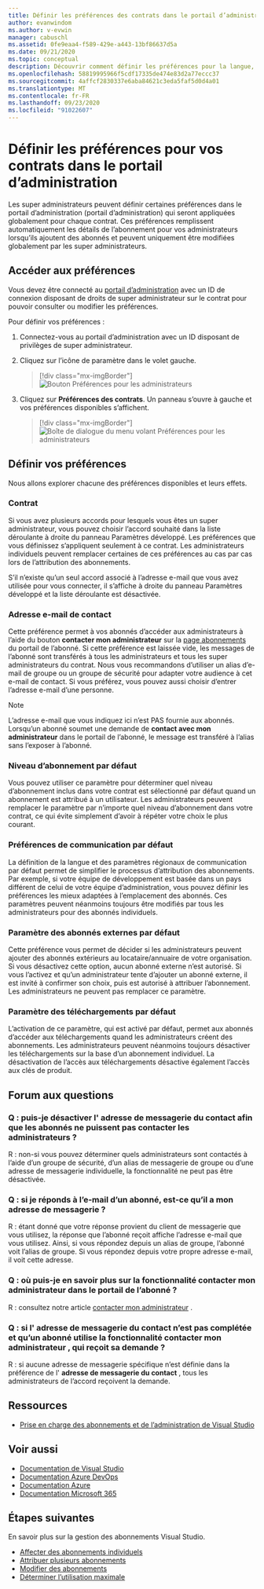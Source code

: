 ```yaml
---
title: Définir les préférences des contrats dans le portail d’administration
author: evanwindom
ms.author: v-evwin
manager: cabuschl
ms.assetid: 0fe9eaa4-f589-429e-a443-13bf86637d5a
ms.date: 09/21/2020
ms.topic: conceptual
description: Découvrir comment définir les préférences pour la langue, les contacts, le niveau d’abonnement et d’autres éléments dans le portail d’administration
ms.openlocfilehash: 58819995966f5cdf17335de474e83d2a77eccc37
ms.sourcegitcommit: 4affcf2830337e6aba84621c3eda5faf5d0d4a01
ms.translationtype: MT
ms.contentlocale: fr-FR
ms.lasthandoff: 09/23/2020
ms.locfileid: "91022607"
---
```

# <a name="set-preferences-for-your-agreements-in-the-administration-portal"></a>Définir les préférences pour vos contrats dans le portail d’administration
Les super administrateurs peuvent définir certaines préférences dans le portail d’administration (portail d’administration) qui seront appliquées globalement pour chaque contrat.  Ces préférences remplissent automatiquement les détails de l’abonnement pour vos administrateurs lorsqu’ils ajoutent des abonnés et peuvent uniquement être modifiées globalement par les super administrateurs.  

## <a name="access-preferences"></a>Accéder aux préférences
Vous devez être connecté au [portail d’administration](https://manage.visualstudio.com) avec un ID de connexion disposant de droits de super administrateur sur le contrat pour pouvoir consulter ou modifier les préférences.  

Pour définir vos préférences :
1. Connectez-vous au portail d’administration avec un ID disposant de privilèges de super administrateur.
2. Cliquez sur l’icône de paramètre dans le volet gauche.
   > [!div class="mx-imgBorder"]
   > ![Bouton Préférences pour les administrateurs](_img/admin-prefs/admin-prefs-button.png "Cliquez sur gérer les administrateurs, puis sur Préférences d’accord pour afficher les préférences")

3. Cliquez sur **Préférences des contrats**.
Un panneau s’ouvre à gauche et vos préférences disponibles s’affichent. 

   > [!div class="mx-imgBorder"]
   > ![Boîte de dialogue du menu volant Préférences pour les administrateurs](_img/admin-prefs/admin-prefs-flyout.png "Définissez vos préférences, puis cliquez sur Enregistrer")

## <a name="set-your-preferences"></a>Définir vos préférences
Nous allons explorer chacune des préférences disponibles et leurs effets. 

### <a name="agreement"></a>Contrat
Si vous avez plusieurs accords pour lesquels vous êtes un super administrateur, vous pouvez choisir l’accord souhaité dans la liste déroulante à droite du panneau Paramètres développé.  Les préférences que vous définissez s’appliquent seulement à ce contrat.  Les administrateurs individuels peuvent remplacer certaines de ces préférences au cas par cas lors de l’attribution des abonnements. 

S’il n’existe qu’un seul accord associé à l’adresse e-mail que vous avez utilisée pour vous connecter, il s’affiche à droite du panneau Paramètres développé et la liste déroulante est désactivée. 

### <a name="contact-email-address"></a>Adresse e-mail de contact
Cette préférence permet à vos abonnés d’accéder aux administrateurs à l’aide du bouton **contacter mon administrateur** sur la [page abonnements](https://my.visualstudio.com/subscriptions) du portail de l’abonné.  Si cette préférence est laissée vide, les messages de l’abonné sont transférés à tous les administrateurs et tous les super administrateurs du contrat.  Nous vous recommandons d’utiliser un alias d’e-mail de groupe ou un groupe de sécurité pour adapter votre audience à cet e-mail de contact. Si vous préférez, vous pouvez aussi choisir d’entrer l’adresse e-mail d’une personne.

> [!NOTE]
> L’adresse e-mail que vous indiquez ici n’est PAS fournie aux abonnés.  Lorsqu’un abonné soumet une demande de **contact avec mon administrateur** dans le portail de l’abonné, le message est transféré à l’alias sans l’exposer à l’abonné. 

### <a name="default-subscription-level"></a>Niveau d’abonnement par défaut
Vous pouvez utiliser ce paramètre pour déterminer quel niveau d’abonnement inclus dans votre contrat est sélectionné par défaut quand un abonnement est attribué à un utilisateur.  Les administrateurs peuvent remplacer le paramètre par n’importe quel niveau d’abonnement dans votre contrat, ce qui évite simplement d’avoir à répéter votre choix le plus courant. 

### <a name="default-communication-preferences"></a>Préférences de communication par défaut
La définition de la langue et des paramètres régionaux de communication par défaut permet de simplifier le processus d’attribution des abonnements.  Par exemple, si votre équipe de développement est basée dans un pays différent de celui de votre équipe d’administration, vous pouvez définir les préférences les mieux adaptées à l’emplacement des abonnés. Ces paramètres peuvent néanmoins toujours être modifiés par tous les administrateurs pour des abonnés individuels. 

### <a name="default-external-subscribers-setting"></a>Paramètre des abonnés externes par défaut
Cette préférence vous permet de décider si les administrateurs peuvent ajouter des abonnés extérieurs au locataire/annuaire de votre organisation.  Si vous désactivez cette option, aucun abonné externe n’est autorisé.  Si vous l’activez et qu’un administrateur tente d’ajouter un abonné externe, il est invité à confirmer son choix, puis est autorisé à attribuer l’abonnement. Les administrateurs ne peuvent pas remplacer ce paramètre. 

### <a name="default-downloads-setting"></a>Paramètre des téléchargements par défaut
L’activation de ce paramètre, qui est activé par défaut, permet aux abonnés d’accéder aux téléchargements quand les administrateurs créent des abonnements.  Les administrateurs peuvent néanmoins toujours désactiver les téléchargements sur la base d’un abonnement individuel.  La désactivation de l’accès aux téléchargements désactive également l’accès aux clés de produit.  


## <a name="frequently-asked-questions"></a>Forum aux questions
### <a name="q--can-i-disable-the-contact-email-address-so-subscribers-cannot-contact-administrators"></a>Q : puis-je désactiver l' **adresse de messagerie du contact** afin que les abonnés ne puissent pas contacter les administrateurs ?
R : non-si vous pouvez déterminer quels administrateurs sont contactés à l’aide d’un groupe de sécurité, d’un alias de messagerie de groupe ou d’une adresse de messagerie individuelle, la fonctionnalité ne peut pas être désactivée.

### <a name="q-if-i-answer-a-subscribers-email-will-they-have-my-email-address"></a>Q : si je réponds à l’e-mail d’un abonné, est-ce qu’il a mon adresse de messagerie ?
R : étant donné que votre réponse provient du client de messagerie que vous utilisez, la réponse que l’abonné reçoit affiche l’adresse e-mail que vous utilisez.  Ainsi, si vous répondez depuis un alias de groupe, l’abonné voit l’alias de groupe.  Si vous répondez depuis votre propre adresse e-mail, il voit cette adresse.  

### <a name="q-where-can-i-find-out-more-about-the-contact-my-admin-feature-in-the-subscriber-portal"></a>Q : où puis-je en savoir plus sur la fonctionnalité **contacter mon administrateur** dans le portail de l’abonné ?
R : consultez notre article [contacter mon administrateur](contact-my-admin.md) . 

### <a name="q-if-we-dont-complete-the-contact-email-address-and-a-subscriber-uses-the-contact-my-admin-feature-who-receives-their-request"></a>Q : si l' **adresse de messagerie du contact** n’est pas complétée et qu’un abonné utilise la fonctionnalité **contacter mon administrateur** , qui reçoit sa demande ?
R : si aucune adresse de messagerie spécifique n’est définie dans la préférence de l' **adresse de messagerie du contact** , tous les administrateurs de l’accord reçoivent la demande. 

## <a name="resources"></a>Ressources
- [Prise en charge des abonnements et de l’administration de Visual Studio](https://visualstudio.microsoft.com/support/support-overview-vs)

## <a name="see-also"></a>Voir aussi
- [Documentation de Visual Studio](/visualstudio/)
- [Documentation Azure DevOps](/azure/devops/)
- [Documentation Azure](/azure/)
- [Documentation Microsoft 365](/microsoft-365/)

## <a name="next-steps"></a>Étapes suivantes
En savoir plus sur la gestion des abonnements Visual Studio.
- [Affecter des abonnements individuels](assign-license.md)
- [Attribuer plusieurs abonnements](assign-license-bulk.md)
- [Modifier des abonnements](edit-license.md)
- [Déterminer l’utilisation maximale](maximum-usage.md)